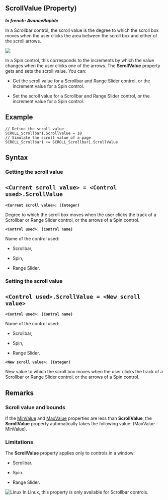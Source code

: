 
## ScrollValue (Property)

***In french: AvanceRapide***
	



<a name="XOverwiew"></a>
<a name="Overview"></a>
In a Scrollbar control, the scroll value is the degree to which the scroll box moves when the user clicks the area between the scroll box and either of the scroll arrows. 

![](https://doc.pcsoft.fr/en-US/images/image.awp?langid=3&name=avancerapide.gif)


In a Spin control, this corresponds to the increments by which the value changes when the user clicks one of the arrows. 
<a name="XUse"></a>
<a name="Use"></a>
<a name="description"></a>
The **ScrollValue** property gets and sets the scroll value. You can:

- Get the scroll value for a Scrollbar and Range Slider control, or the increment value for a Spin control.

- Set the scroll value for a Scrollbar and Range Slider control, or the increment value for a Spin control.





<a name="Example1"></a>
<a name="sample_code"></a>

## Example


```wl
// Define the scroll value
SCROLL_Scrollbar1.ScrollValue = 10
// Simulate the scroll value of a page
SCROLL_Scrollbar1 += SCROLL_Scrollbar1.ScrollValue
```

<a name="XSYNTAX"></a>
<a name="SYNTAX1"></a>

## Syntax

### Getting the scroll value

`<Current scroll value> = <Control used>.ScrollValue`
---

**`<Current scroll value>: (Integer)`**

Degree to which the scroll box moves when the user clicks the track of a Scrollbar or Range Slider control, or the arrows of a Spin control.

**`<Control used>: (Control name)`**

Name of the control used: 

- Scrollbar,

- Spin,

- Range Slider.





<a name="SYNTAX2"></a>

### Setting the scroll value

`<Control used>.ScrollValue = <New scroll value>`
---

**`<Control used>: (Control name)`**

Name of the control used: 

- Scrollbar,

- Spin,

- Range Slider.




**`<New scroll value>: (Integer)`**

New value to which the scroll box moves when the user clicks the track of a Scrollbar or Range Slider control, or the arrows of a Spin control.  



<a name="NOTE0"></a>
<a name="NOTE0_1"></a>

## Remarks




### Scroll value and bounds
<a name="scroll_value_and_bounds_ELTPARAGRAPHE000075"></a>

If the [MinValue](../Proprietes/2510008.md) and [MaxValue](../Proprietes/2510009.md) properties are less than **ScrollValue**, the **ScrollValue** property automatically takes the following value: (MaxValue - MinValue).
<a name="NOTE0_2"></a>




### Limitations
<a name="limitations_ELTPARAGRAPHE000093"></a>

The **ScrollValue** property applies only to controls in a window: 

- Scrollbar. 

- Spin.

- Range Slider.




![Linux](https://doc.pcsoft.fr/ext/images/us/LX.png) In Linux, this property is only available for Scrollbar controls.


